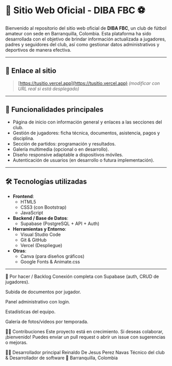 # 🌟 Sitio Web Oficial - DIBA FBC ⚽

Bienvenido al repositorio del sitio web oficial de **DIBA FBC**, un club de fútbol amateur con sede en Barranquilla, Colombia. Esta plataforma ha sido desarrollada con el objetivo de brindar información actualizada a jugadores, padres y seguidores del club, así como gestionar datos administrativos y deportivos de manera efectiva.

---

## 🔗 Enlace al sitio
> [https://tusitio.vercel.app](https://tusitio.vercel.app) *(modificar con URL real si está desplegado)*

---

## 📌 Funcionalidades principales

- Página de inicio con información general y enlaces a las secciones del club.
- Gestión de jugadores: ficha técnica, documentos, asistencia, pagos y disciplina.
- Sección de partidos: programación y resultados.
- Galería multimedia (opcional o en desarrollo).
- Diseño responsive adaptable a dispositivos móviles.
- Autenticación de usuarios (en desarrollo o futura implementación).

---

## 🛠️ Tecnologías utilizadas

- **Frontend**:
  - HTML5
  - CSS3 (con Bootstrap)
  - JavaScript
- **Backend / Base de Datos**:
  - Supabase (PostgreSQL + API + Auth)
- **Herramientas y Entorno**:
  - Visual Studio Code
  - Git & GitHub
  - Vercel (Despliegue)
- **Otras**:
  - Canva (para diseños gráficos)
  - Google Fonts & Animate.css

---

🧠 Por hacer / Backlog
 Conexión completa con Supabase (auth, CRUD de jugadores).

 Subida de documentos por jugador.

 Panel administrativo con login.

 Estadísticas del equipo.

 Galería de fotos/videos por temporada.

🙋‍♂️ Contribuciones
Este proyecto está en crecimiento. Si deseas colaborar, ¡bienvenido! Puedes enviar un pull request o abrir un issue con sugerencias o mejoras.

👨‍💻 Desarrollador principal
Reinaldo De Jesus Perez Navas
Técnico del club & Desarrollador de software
📍 Barranquilla, Colombia

